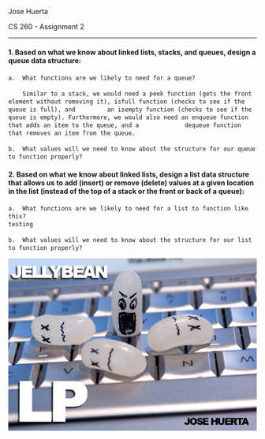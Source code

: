Jose Huerta 

CS 260 -
Assignment 2

---
#### 1.  Based on what we know about linked lists, stacks, and queues, design a queue data structure:
    a.  What functions are we likely to need for a queue?
    
        Similar to a stack, we would need a peek function (gets the front element without removing it), isfull function (checks to see if the queue is full), and         an isempty function (checks to see if the queue is empty). Furthermore, we would also need an enqueue function that adds an item to the queue, and a             dequeue function that removes an item from the queue.
    
    b.  What values will we need to know about the structure for our queue to function properly?

#### 2.  Based on what we know about linked lists, design a list data structure that allows us to add (insert) or remove (delete) values at a given location in the list (instead of the top of a stack or the front or back of a queue):
    a.  What functions are we likely to need for a list to function like this?
    testing
    
    b.  What values will we need to know about the structure for our list to function properly?










![Figure 1][figure1]

[figure1]: https://github.com/thejosehuerta/cs260/blob/main/assignment2/images/Jellybean%20LP%20Cover.jpg?raw=true

